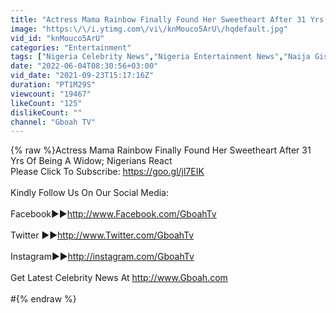 ```yaml
---
title: "Actress Mama Rainbow Finally Found Her Sweetheart After 31 Yrs Of Being A Widow; Nigerians React"
image: "https:\/\/i.ytimg.com\/vi\/knMouco5ArU\/hqdefault.jpg"
vid_id: "knMouco5ArU"
categories: "Entertainment"
tags: ["Nigeria Celebrity News","Nigeria Entertainment News","Naija Gist"]
date: "2022-06-04T08:30:56+03:00"
vid_date: "2021-09-23T15:17:16Z"
duration: "PT1M29S"
viewcount: "19467"
likeCount: "125"
dislikeCount: ""
channel: "Gboah TV"
---
```

{% raw %}Actress Mama Rainbow Finally Found Her Sweetheart After 31 Yrs Of Being A Widow; Nigerians React<br />Please Click To Subscribe: <a rel="nofollow" target="blank" href="https://goo.gl/jl7EIK">https://goo.gl/jl7EIK</a><br /><br />Kindly Follow Us On Our Social Media:<br /><br />Facebook►►<a rel="nofollow" target="blank" href="http://www.Facebook.com/GboahTv">http://www.Facebook.com/GboahTv</a><br /><br />Twitter     ►►<a rel="nofollow" target="blank" href="http://www.Twitter.com/GboahTv">http://www.Twitter.com/GboahTv</a><br /><br />Instagram►►<a rel="nofollow" target="blank" href="http://instagram.com/GboahTv">http://instagram.com/GboahTv</a><br /><br />Get Latest Celebrity News At <a rel="nofollow" target="blank" href="http://www.Gboah.com">http://www.Gboah.com</a><br /><br />#{% endraw %}
